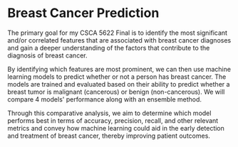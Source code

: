 # Breast Cancer Prediction

The primary goal for my CSCA 5622 Final is to identify the most significant and/or correlated features that are associated with breast cancer diagnoses and gain a deeper understanding of the factors that contribute to the diagnosis of breast cancer.

By identifying which features are most prominent, we can then use machine learning models to predict whether or not a person has breast cancer. The models are trained and evaluated based on their ability to predict whether a breast tumor is malignant (cancerous) or benign (non-cancerous). We will compare 4 models' performance along with an ensemble method.

Through this comparative analysis, we aim to determine which model performs best in terms of accuracy, precision, recall, and other relevant metrics and convey how machine learning could aid in the early detection and treatment of breast cancer, thereby improving patient outcomes.
